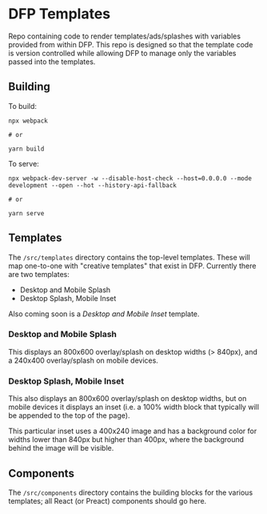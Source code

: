 # DFP Templates

Repo containing code to render templates/ads/splashes with variables provided
from within DFP. This repo is designed so that the template code is version
controlled while allowing DFP to manage only the variables passed into the
templates.

## Building

To build:

```
npx webpack

# or

yarn build
```

To serve:

```
npx webpack-dev-server -w --disable-host-check --host=0.0.0.0 --mode development --open --hot --history-api-fallback

# or

yarn serve
```

## Templates

The `/src/templates` directory contains the top-level templates. These will map
one-to-one with "creative templates" that exist in DFP. Currently there are two
templates:

* Desktop and Mobile Splash
* Desktop Splash, Mobile Inset

Also coming soon is a *Desktop and Mobile Inset* template.

### Desktop and Mobile Splash

This displays an 800x600 overlay/splash on desktop widths (> 840px), and a
240x400 overlay/splash on mobile devices.

### Desktop Splash, Mobile Inset

This also displays an 800x600 overlay/splash on desktop widths, but on mobile
devices it displays an inset (i.e. a 100% width block that typically will be
appended to the top of the page).

This particular inset uses a 400x240 image and has a background color for
widths lower than 840px but higher than 400px, where the background behind the
image will be visible.

## Components

The `/src/components` directory contains the building blocks for the various
templates; all React (or Preact) components should go here.
